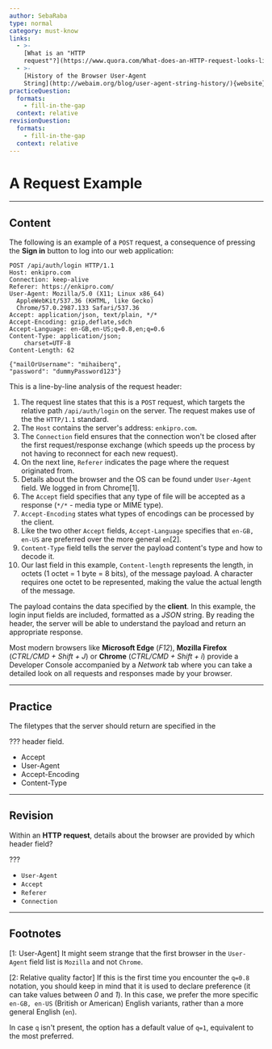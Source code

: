 ```yaml
---
author: SebaRaba
type: normal
category: must-know
links:
  - >-
    [What is an "HTTP
    request"?](https://www.quora.com/What-does-an-HTTP-request-looks-like){website}
  - >-
    [History of the Browser User-Agent
    String](http://webaim.org/blog/user-agent-string-history/){website}
practiceQuestion:
  formats:
    - fill-in-the-gap
  context: relative
revisionQuestion:
  formats:
    - fill-in-the-gap
  context: relative
---
```


# A Request Example


---

## Content

The following is an example of a `POST` request, a consequence of pressing the **Sign in** button to log into our web application:

```plain-text
POST /api/auth/login HTTP/1.1
Host: enkipro.com
Connection: keep-alive
Referer: https://enkipro.com/
User-Agent: Mozilla/5.0 (X11; Linux x86_64)
  AppleWebKit/537.36 (KHTML, like Gecko)
  Chrome/57.0.2987.133 Safari/537.36
Accept: application/json, text/plain, */*
Accept-Encoding: gzip,deflate,sdch
Accept-Language: en-GB,en-US;q=0.8,en;q=0.6
Content-Type: application/json;
    charset=UTF-8
Content-Length: 62

{"mailOrUsername": "mihaiberq",
"password": "dummyPassword123"}
```

This is a line-by-line analysis of the request header:

1. The request line states that this is a `POST` request, which targets the relative path `/api/auth/login` on the server. The request makes use of the the `HTTP/1.1` standard.
2. The `Host` contains the server's address: `enkipro.com`.
3. The `Connection` field ensures that the connection won't be closed after the first request/response exchange (which speeds up the process by not having to reconnect for each new request).
4. On the next line, `Referer` indicates the page where the request originated from.
5. Details about the browser and the OS can be found under `User-Agent` field. We logged in from Chrome[1].
6. The `Accept` field specifies that any type of file will be accepted as a response (`*/*` - media type or MIME type).
7. `Accept-Encoding` states what types of encodings can be processed by the client.
8. Like the two other `Accept` fields, `Accept-Language` specifies that `en-GB, en-US` are preferred over the more general `en`[2].
9. `Content-Type` field tells the server the payload content's type and how to decode it.
10. Our last field in this example, `Content-length` represents the length, in octets (1 octet = 1 byte = 8 bits), of the message payload. A character requires one octet to be represented, making the value the actual length of the message.

The payload contains the data specified by the **client**. In this example, the login input fields are included, formatted as a *JSON* string. By reading the header, the server will be able to understand the payload and return an appropriate response.

Most modern browsers like **Microsoft Edge** (*F12*), **Mozilla Firefox** (*CTRL/CMD + Shift + J*) or **Chrome** (*CTRL/CMD + Shift + i*) provide a Developer Console accompanied by a *Network* tab where you can take a detailed look on all requests and responses made by your browser.


---

## Practice

The filetypes that the server should return are specified in the

??? header field.

- Accept
- User-Agent
- Accept-Encoding
- Content-Type


---

## Revision

Within an **HTTP request**, details about the browser are provided by which header field?

???

- `User-Agent`
- `Accept`
- `Referer`
- `Connection`


---

## Footnotes

[1: User-Agent]
It might seem strange that the first browser in the `User-Agent` field list is `Mozilla` and not `Chrome`.

[2: Relative quality factor]
If this is the first time you encounter the `q=0.8` notation, you should keep in mind that it is used to declare preference (it can take values between *0* and *1*). In this case, we prefer the more specific `en-GB, en-US` (British or American) English variants, rather than a more general English (`en`).

In case `q` isn't present, the option has a default value of `q=1`, equivalent to the most preferred.
